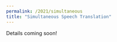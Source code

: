 ```yaml
---
permalink: /2021/simultaneous
title: "Simultaneous Speech Translation"
---
```


Details coming soon!